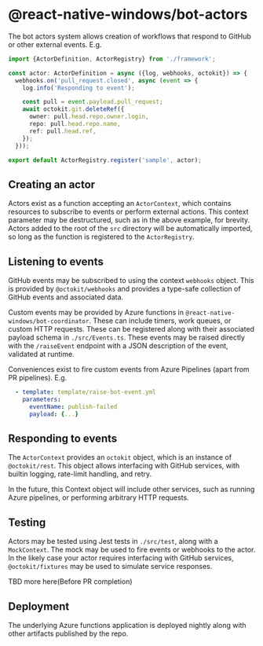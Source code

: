 # @react-native-windows/bot-actors

The bot actors system allows creation of workflows that respond to GitHub or other external events. E.g.

```ts
import {ActorDefinition, ActorRegistry} from './framework';

const actor: ActorDefinition = async ({log, webhooks, octokit}) => {
  webhooks.on('pull_request.closed', async (event => {
    log.info('Responding to event');

    const pull = event.payload.pull_request;
    await octokit.git.deleteRef({
      owner: pull.head.repo.owner.login,
      repo: pull.head.repo.name,
      ref: pull.head.ref,
    });
  }));

export default ActorRegistry.register('sample', actor);
```

## Creating an actor
Actors exist as a function accepting an `ActorContext`, which contains resources to subscribe to events or perform
external actions. This context parameter may be destructured, such as in the above example, for brevity. Actors added
to the root of the `src` directory will be automatically imported, so long as the function is registered to the
`ActorRegistry`.

## Listening to events
GitHub events may be subscribed to using the context `webhooks` object. This is provided by `@octokit/webhooks` and
provides a type-safe collection of GitHub events and associated data.

Custom events may be provided by Azure functions in `@react-native-windows/bot-coordinator`. These can include timers,
work queues, or custom HTTP requests. These can be registered along with their associated payload schema in
`./src/Events.ts`. These events may be raised directly with the `/raiseEvent` endpoint with a JSON description of the
event, validated at runtime.

Conveniences exist to fire custom events from Azure Pipelines (apart from PR pipelines). E.g.

```yaml
  - template: template/raise-bot-event.yml
    parameters:
      eventName: publish-failed
      payload: {...}
```

## Responding to events
The `ActorContext` provides an `octokit` object, which is an instance of `@octokit/rest`. This object allows
interfacing with GitHub services, with builtin logging, rate-limit handling, and retry.

In the future, this Context object will include other services, such as running Azure pipelines, or performing
arbitrary HTTP requests.

## Testing
Actors may be tested using Jest tests in `./src/test`, along with a `MockContext`. The mock may be used to fire events
or webhooks to the actor. In the likely case your actor requires interfacing with GitHub services, `@octokit/fixtures`
may be used to simulate service responses.

TBD more here(Before PR completion)

## Deployment
The underlying Azure functions application is deployed nightly along with other artifacts published by the repo.
